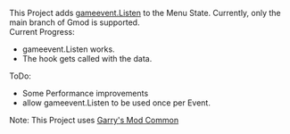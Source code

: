 This Project adds [gameevent.Listen](https://wiki.facepunch.com/gmod/gameevent.Listen) to the Menu State. Currently, only the main branch of Gmod is supported.  
Current Progress:  
- gameevent.Listen works.  
- The hook gets called with the data.

ToDo:
- Some Performance improvements
- allow gameevent.Listen to be used once per Event.

Note: This Project uses [Garry's Mod Common](https://github.com/danielga/garrysmod_common)

